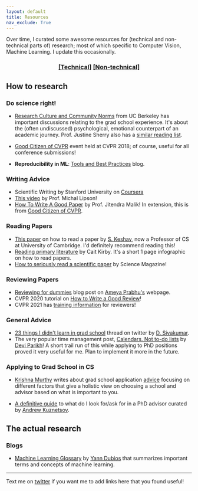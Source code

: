 ```yaml
---
layout: default
title: Resources
nav_exclude: True
---
```


Over time, I curated some awesome resources for (technical and non-technical parts of) research; most of which specific to Computer Vision, Machine Learning. I update this occasionally.

<div align="center" markdown="1">

### [[Technical]](#the-actual-research) [[Non-technical]](#how-to-research)

</div>

## How to research

### Do science right!
- [Research Culture and Community Norms](https://inst.eecs.berkeley.edu/~cs298-7/fa20/lectures/) from UC Berkeley has important discussions relating to the grad school experience. It's about the (often undiscussed) psychological, emotional counterpart of an academic journey. Prof. Justine Sherry also has a [similar reading list](https://docs.google.com/document/d/1L610weeNT_KDe6gPgjHjuN4rBSnsI0NfwE2RZCLuKgE/edit).

- [Good Citizen of CVPR](https://www.cc.gatech.edu/~parikh/citizenofcvpr/) event held at CVPR 2018; of course, useful for all conference submissions!
- **Reproducibility in ML**: [Tools and Best Practices](https://www.cs.mcgill.ca/~ksinha4/practices_for_reproducibility/) blog.

### Writing Advice

- Scientific Writing by Stanford University on [Coursera](https://www.coursera.org/learn/sciwrite)
- [This video](https://www.youtube.com/watch?v=LP-LcFQlEyo) by Prof. Michal Lipson!
- [How To Write A Good Paper](https://www.cc.gatech.edu/~parikh/citizenofcvpr/static/slides/malik_write_good_paper.pdf) by Prof. Jitendra Malik! In extension, this is from [Good Citizen of CVPR](https://www.cc.gatech.edu/~parikh/citizenofcvpr/).

### Reading Papers

- [This paper](https://web.stanford.edu/class/ee384m/Handouts/HowtoReadPaper.pdf) on how to read a paper by [S. Keshav](https://scholar.google.ca/citations?user=-EMkK7QAAAAJ&hl=en), now a Professor of CS at University of Cambridge. I'd definitely recommend reading this!
- [Reading primary literature](https://caitkirby.com/resources/reading-primary-literature.html) by Cait Kirby. It's a short 1 page infographic on how to read papers.  
- [How to seriously read a scientific paper](https://www.sciencemag.org/careers/2016/03/how-seriously-read-scientific-paper) by Science Magazine!


### Reviewing Papers

- [Reviewing for dummies](https://drimpossible.github.io/blog/life/reviewing_for_dummies/) blog post on [Ameya Prabhu's](https://drimpossible.github.io/about) webpage.
- CVPR 2020 tutorial on [How to Write a Good Review](https://sites.google.com/view/making-reviews-great-again)!
- CVPR 2021 has [training information](http://luthuli.cs.uiuc.edu/~daf/cvPR21trainingmaterials/) for reviewers!

### General Advice

- [23 things I didn't learn in grad school](https://twitter.com/dsivakumar/timelines/1328255107599802368) thread on twitter by [D. Sivakumar](https://twitter.com/dsivakumar).
- The very popular time management post, [Calendars. Not to-do lists](https://blog.usejournal.com/calendar-in-stead-of-to-do-lists-9ada86a512dd) by [Devi Parikh](https://www.cc.gatech.edu/~parikh/)! A short trail run of this while applying to PhD positions proved it very useful for me. Plan to implement it more in the future.

### Applying to Grad School in CS

- [Krishna Murthy](http://krrish94.github.io) writes about grad school application [advice](http://krrish94.github.io/blog/gradschool-pick-school/) focusing on different factors that give a holistic view on choosing a school and advisor based on what is important to you.

- [A definitive guide](https://www.cs.columbia.edu/wp-content/uploads/2019/03/Get-Advisor.pdf) to what do I look for/ask for in a PhD advisor curated by [Andrew Kuznetsov](https://twitter.com/andrewkuznet).

## The actual research

### Blogs

- [Machine Learning Glossary](https://yanndubs.github.io/machine-learning-glossary/) by [Yann Dubios](https://yanndubs.github.io/about/) that summarizes important terms and concepts of machine learning.



--------------------------------------------------------------------------------

Text me on [twitter](https://twitter.com/tkasarla_) if you want me to add links here that you found useful!
